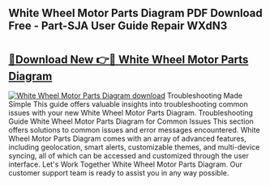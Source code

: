 ## White Wheel Motor Parts Diagram PDF Download Free - Part-SJA User Guide Repair WXdN3

# <h2><a href="http://dfq89vu.blite.top/?on=White+Wheel+Motor+Parts+Diagram">🔗Download New 👉🔴 White Wheel Motor Parts Diagram</a></h2>

[![White Wheel Motor Parts Diagram download](https://i.imgur.com/lujVjoI.png)](http://dfq89vu.blite.top/?on=White+Wheel+Motor+Parts+Diagram)
Troubleshooting Made Simple This guide offers valuable insights into troubleshooting common issues with your new White Wheel Motor Parts Diagram. Troubleshooting Guide White Wheel Motor Parts Diagram for Common Issues This section offers solutions to common issues and error messages encountered. White Wheel Motor Parts Diagram comes with an array of advanced features, including geolocation, smart alerts, customizable themes, and multi-device syncing, all of which can be accessed and customized through the user interface. Let's Work Together White Wheel Motor Parts Diagram. Our customer support team is ready to assist you in any way possible.
